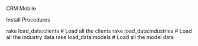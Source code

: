 CRM Mobile

Install Procedures

rake load_data:clients                    # Load all the clients
rake load_data:industries               # Load all the industry data
rake load_data:models                   # Load all the model data